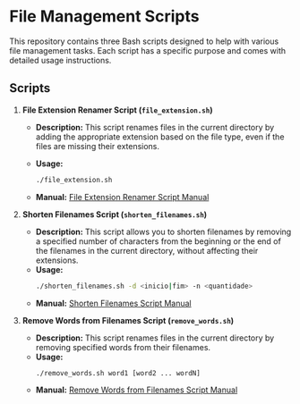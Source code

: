 # File Management Scripts

This repository contains three Bash scripts designed to help with various file management tasks. Each script has a specific purpose and comes with detailed usage instructions.

## Scripts

1. **File Extension Renamer Script (`file_extension.sh`)**
   - **Description:** This script renames files in the current directory by adding the appropriate extension based on the file type, even if the files are missing their extensions.
   - **Usage:** 
     ```sh
     ./file_extension.sh
     ```
   
   - **Manual:** [File Extension Renamer Script Manual](#Manual%20%3A%20Remove%20Words%20from%20Filenames%20Script)

2. **Shorten Filenames Script (`shorten_filenames.sh`)**
   - **Description:** This script allows you to shorten filenames by removing a specified number of characters from the beginning or the end of the filenames in the current directory, without affecting their extensions.
   - **Usage:** 
     ```sh
     ./shorten_filenames.sh -d <inicio|fim> -n <quantidade>
     ```
   - **Manual:** [Shorten Filenames Script Manual](Manual%20%3A%20File%20Extension%20Renamer%20Script)

3. **Remove Words from Filenames Script (`remove_words.sh`)**
   - **Description:** This script renames files in the current directory by removing specified words from their filenames.
   - **Usage:** 
     ```sh
     ./remove_words.sh word1 [word2 ... wordN]
     ```
   - **Manual:** [Remove Words from Filenames Script Manual](#Manual-Remove-Words-from-Filenames-Script)


